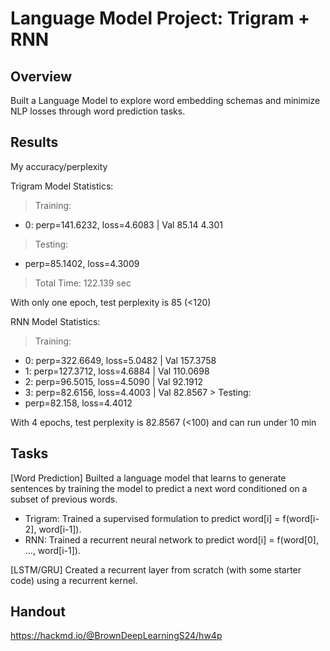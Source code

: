 # Language Model Project: Trigram + RNN

## Overview
Built a Language Model to explore word embedding schemas and minimize NLP losses through word prediction tasks.


## Results

My accuracy/perplexity 

Trigram Model Statistics:
 > Training: 
 - 0: perp=141.6232,	loss=4.6083 	| Val 85.14	4.301
 > Testing: 
 - perp=85.1402,	loss=4.3009
 > Total Time: 122.139 sec

 With only one epoch, test perplexity is 85 (<120)

RNN Model Statistics:
 > Training: 
 - 0: perp=322.6649,	loss=5.0482 	| Val 157.3758
 - 1: perp=127.3712,	loss=4.6884 	| Val 110.0698
 - 2: perp=96.5015,	loss=4.5090 	| Val  92.1912
 - 3: perp=82.6156,	loss=4.4003 	| Val  82.8567 > Testing: 
 - perp=82.158,	loss=4.4012

With 4 epochs, test perplexity is 82.8567 (<100) and can run under 10 min

## Tasks

[Word Prediction] Builted a language model that learns to generate sentences by training the model to predict a next word conditioned on a subset of previous words.

- Trigram: Trained a supervised formulation to predict word[i] = f(word[i-2], word[i-1]).
- RNN: Trained a recurrent neural network to predict word[i] = f(word[0], …, word[i-1]).

[LSTM/GRU] Created a recurrent layer from scratch (with some starter code) using a recurrent kernel.


## Handout 

https://hackmd.io/@BrownDeepLearningS24/hw4p